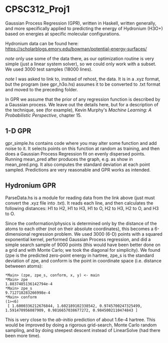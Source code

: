 # CPSC312_Proj1
Gaussian Process Regression (GPR), written in Haskell, written generally, and more specifically applied to predicting the energy of Hydronium (H3O+) based on energies at specific molecular configurations. 

Hydronium data can be found here: https://scholarblogs.emory.edu/bowman/potential-energy-surfaces/

*note* only use some of the data there, as our optimization routine is very simple (just a linear system solver), so we could only work with a subset. We used 3000 test samples (18000 lines). 

*note* I was asked to link to, instead of rehost, the data. It is in a .xyz format, but the program (see gpr_h3o.hs) assumes it to be converted to .txt format and moved to the preceding folder.

In GPR we assume that the prior of any regression function is described by a Gaussian process. We leave out the details here, but for a description of the technique, see (for example), Kevin Murphy's *Machine Learning: A Probabilistic Perspective*, chapter 15. 

## 1-D GPR
gpr_simple.hs contains code where you may alter some function and add noise to it. It selects points on this function at random as training, and then does a Gaussian Process Regression fit on evenly dispersed points. Running mean_pred after produces the graph, e.g. as show in mean_pred.png. It also computes the standard deviation at each point sampled. Predictions are very reasonable and GPR works as intended.

## Hydronium GPR
ParseData.hs is a module for reading data from the link above (just must convert the .xyz file into .txt). It reads each line, and then calculates the following distances: H1 to H2, H1 to H3, H1 to O, H2 to H3, H2 to O, and H3 to O. 

Since the conformation/physics is determined only by the distance of the atoms to each other (not on their absolute coordinates), this becomes a 6-dimensional regression problem. We used 3000 (6-D) points with a squared exponential kernel, performed Gaussian Process regression, and did a simple search sample of 9000 points (this would have been better done on a grid and with Monte Carlo; we took the diagonal for simplicity). We found (zpe is the predicted zero-point energy in hartree, zpe_s is the standard deviation of zpe, and conform is the point in coordinate space (i.e. distance betweeen atoms):
```
*Main> (zpe, zpe_s, conform, x, y) <- main
*Main> zpe
1.8837485136142794e-4
*Main> zpe_s
9.712718283266998e-4
*Main> conform
(1><6)
 [ 1.6000336212676844, 1.602189102338542, 0.9745700247325499, 1.591470956087909, 0.9816657038677272, 0.9845002110474843 ]

```

This is very close to the *ab-initio* prediction of about 1.6e-4 hartree. This would be improved by doing a rigorous grid-search, Monte Carlo random sampling, and by doing steepest descent instead of LinearSolve (had there been more time). 
